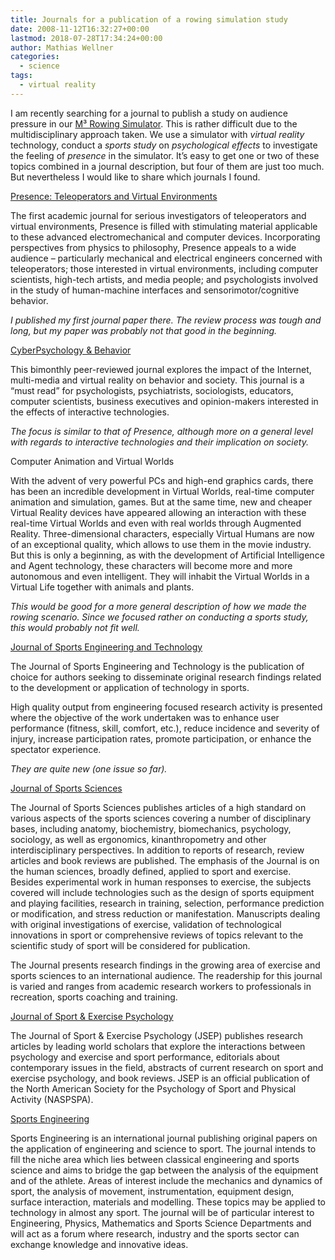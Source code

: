 ```yaml
---
title: Journals for a publication of a rowing simulation study
date: 2008-11-12T16:32:27+00:00
lastmod: 2018-07-28T17:34:24+00:00
author: Mathias Wellner
categories:
  - science
tags:
  - virtual reality
---
```

I am recently searching for a journal to publish a study on audience pressure in our [M³ Rowing Simulator](http://www.sms.hest.ethz.ch/research/current-research-projects/robot-assisted-training-in-sports.html). This is rather difficult due to the multidisciplinary approach taken. We use a simulator with _virtual reality_ technology, conduct a _sports study_ on _psychological effects_ to investigate the feeling of _presence_ in the simulator. It&#8217;s easy to get one or two of these topics combined in a journal description, but four of them are just too much. But nevertheless I would like to share which journals I found.

[Presence: Teleoperators and Virtual Environments](http://www.mitpressjournals.org/pres)

The first academic journal for serious investigators of teleoperators and virtual environments, Presence is filled with stimulating material applicable to these advanced electromechanical and computer devices. Incorporating perspectives from physics to philosophy, Presence appeals to a wide audience &#8211; particularly mechanical and electrical engineers concerned with teleoperators; those interested in virtual environments, including computer scientists, high-tech artists, and media people; and psychologists involved in the study of human-machine interfaces and sensorimotor/cognitive behavior.

_I published my first journal paper there. The review process was tough and long, but my paper was probably not that good in the beginning._

[CyberPsychology & Behavior](http://www.liebertpub.com/products/product.aspx?pid=10)

This bimonthly peer-reviewed journal explores the impact of the Internet, multi-media and virtual reality on behavior and society. This journal is a &#8220;must read&#8221; for psychologists, psychiatrists, sociologists, educators, computer scientists, business executives and opinion-makers interested in the effects of interactive technologies.

_The focus is similar to that of Presence, although more on a general level with regards to interactive technologies and their implication on society._

Computer Animation and Virtual Worlds

With the advent of very powerful PCs and high-end graphics cards, there has been an incredible development in Virtual Worlds, real-time computer animation and simulation, games. But at the same time, new and cheaper Virtual Reality devices have appeared allowing an interaction with these real-time Virtual Worlds and even with real worlds through Augmented Reality. Three-dimensional characters, especially Virtual Humans are now of an exceptional quality, which allows to use them in the movie industry. But this is only a beginning, as with the development of Artificial Intelligence and Agent technology, these characters will become more and more autonomous and even intelligent. They will inhabit the Virtual Worlds in a Virtual Life together with animals and plants.

_This would be good for a more general description of how we made the rowing scenario. Since we focused rather on conducting a sports study, this would probably not fit well._

[Journal of Sports Engineering and Technology](http://pip.sagepub.com/)

The Journal of Sports Engineering and Technology is the publication of choice for authors seeking to disseminate original research findings related to the development or application of technology in sports.
  
High quality output from engineering focused research activity is presented where the objective of the work undertaken was to enhance user performance (fitness, skill, comfort, etc.), reduce incidence and severity of injury, increase participation rates, promote participation, or enhance the spectator experience.

_They are quite new (one issue so far)._

[Journal of Sports Sciences](http://www.tandf.co.uk/journals/titles/02640414.asp)

The Journal of Sports Sciences publishes articles of a high standard on various aspects of the sports sciences covering a number of disciplinary bases, including anatomy, biochemistry, biomechanics, psychology, sociology, as well as ergonomics, kinanthropometry and other interdisciplinary perspectives. In addition to reports of research, review articles and book reviews are published. The emphasis of the Journal is on the human sciences, broadly defined, applied to sport and exercise. Besides experimental work in human responses to exercise, the subjects covered will include technologies such as the design of sports equipment and playing facilities, research in training, selection, performance prediction or modification, and stress reduction or manifestation. Manuscripts dealing with original investigations of exercise, validation of technological innovations in sport or comprehensive reviews of topics relevant to the scientific study of sport will be considered for publication.

The Journal presents research findings in the growing area of exercise and sports sciences to an international audience. The readership for this journal is varied and ranges from academic research workers to professionals in recreation, sports coaching and training.

[Journal of Sport & Exercise Psychology](http://www.humankinetics.com/jsep/journalAbout.cfm)

The Journal of Sport & Exercise Psychology (JSEP) publishes research articles by leading world scholars that explore the interactions between psychology and exercise and sport performance, editorials about contemporary issues in the field, abstracts of current research on sport and exercise psychology, and book reviews. JSEP is an official publication of the North American Society for the Psychology of Sport and Physical Activity (NASPSPA).

[Sports Engineering](http://www.springer.com/new+%26+forthcoming+titles+(default)/journal/12283)

Sports Engineering is an international journal publishing original papers on the application of engineering and science to sport. The journal intends to fill the niche area which lies between classical engineering and sports science and aims to bridge the gap between the analysis of the equipment and of the athlete. Areas of interest include the mechanics and dynamics of sport, the analysis of movement, instrumentation, equipment design, surface interaction, materials and modelling. These topics may be applied to technology in almost any sport. The journal will be of particular interest to Engineering, Physics, Mathematics and Sports Science Departments and will act as a forum where research, industry and the sports sector can exchange knowledge and innovative ideas.